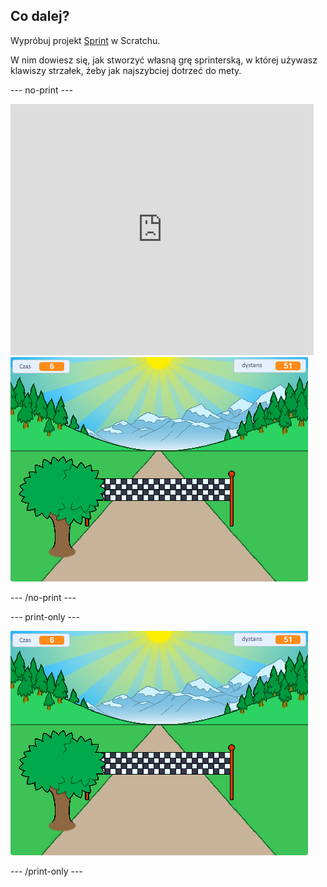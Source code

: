 ## Co dalej?

Wypróbuj projekt [Sprint](https://projects.raspberrypi.org/en/projects/sprint) w Scratchu.

W nim dowiesz się, jak stworzyć własną grę sprinterską, w której używasz klawiszy strzałek, żeby jak najszybciej dotrzeć do mety.

--- no-print ---

<div class="scratch-preview">
  <iframe allowtransparency="true" width="485" height="402" src="https://scratch.mit.edu/projects/embed/298930696/?autostart=false" frameborder="0" scrolling="no"></iframe>
  <img src="images/sprint-final.png">
</div>

--- /no-print ---

--- print-only ---

![ukończony projekt](images/sprint-final.png)

--- /print-only ---